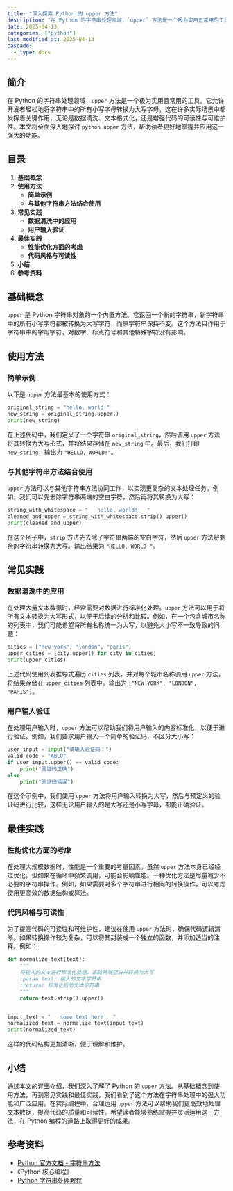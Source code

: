 ```yaml
---
title: "深入探索 Python 的 upper 方法"
description: "在 Python 的字符串处理领域，`upper` 方法是一个极为实用且常用的工具。它允许开发者轻松地将字符串中的所有小写字母转换为大写字母，这在许多实际场景中都发挥着关键作用，无论是数据清洗、文本格式化，还是增强代码的可读性与可维护性。本文将全面深入地探讨 `python upper` 方法，帮助读者更好地掌握并应用这一强大的功能。"
date: 2025-04-13
categories: ["python"]
last_modified_at: 2025-04-13
cascade:
  - type: docs
---
```



## 简介
在 Python 的字符串处理领域，`upper` 方法是一个极为实用且常用的工具。它允许开发者轻松地将字符串中的所有小写字母转换为大写字母，这在许多实际场景中都发挥着关键作用，无论是数据清洗、文本格式化，还是增强代码的可读性与可维护性。本文将全面深入地探讨 `python upper` 方法，帮助读者更好地掌握并应用这一强大的功能。

<!-- more -->
## 目录
1. **基础概念**
2. **使用方法**
    - **简单示例**
    - **与其他字符串方法结合使用**
3. **常见实践**
    - **数据清洗中的应用**
    - **用户输入验证**
4. **最佳实践**
    - **性能优化方面的考虑**
    - **代码风格与可读性**
5. **小结**
6. **参考资料**

## 基础概念
`upper` 是 Python 字符串对象的一个内置方法。它返回一个新的字符串，新字符串中的所有小写字符都被转换为大写字符，而原字符串保持不变。这个方法只作用于字符串中的字母字符，对数字、标点符号和其他特殊字符没有影响。

## 使用方法

### 简单示例
以下是 `upper` 方法最基本的使用方式：

```python
original_string = "hello, world!"
new_string = original_string.upper()
print(new_string)  
```

在上述代码中，我们定义了一个字符串 `original_string`，然后调用 `upper` 方法将其转换为大写形式，并将结果存储在 `new_string` 中。最后，我们打印 `new_string`，输出为 `"HELLO, WORLD!"`。

### 与其他字符串方法结合使用
`upper` 方法可以与其他字符串方法协同工作，以实现更复杂的文本处理任务。例如，我们可以先去除字符串两端的空白字符，然后再将其转换为大写：

```python
string_with_whitespace = "   hello, world!   "
cleaned_and_upper = string_with_whitespace.strip().upper()
print(cleaned_and_upper)  
```

在这个例子中，`strip` 方法先去除了字符串两端的空白字符，然后 `upper` 方法将剩余的字符串转换为大写。输出结果为 `"HELLO, WORLD!"`。

## 常见实践

### 数据清洗中的应用
在处理大量文本数据时，经常需要对数据进行标准化处理。`upper` 方法可以用于将所有文本转换为大写形式，以便于后续的分析和比较。例如，在一个包含城市名称的列表中，我们可能希望将所有名称统一为大写，以避免大小写不一致导致的问题：

```python
cities = ["new york", "london", "paris"]
upper_cities = [city.upper() for city in cities]
print(upper_cities)  
```

上述代码使用列表推导式遍历 `cities` 列表，并对每个城市名称调用 `upper` 方法，将结果存储在 `upper_cities` 列表中。输出为 `["NEW YORK", "LONDON", "PARIS"]`。

### 用户输入验证
在处理用户输入时，`upper` 方法可以帮助我们将用户输入的内容标准化，以便于进行验证。例如，我们要求用户输入一个简单的验证码，不区分大小写：

```python
user_input = input("请输入验证码：")
valid_code = "ABCD"
if user_input.upper() == valid_code:
    print("验证码正确")
else:
    print("验证码错误")
```

在这个示例中，我们使用 `upper` 方法将用户输入转换为大写，然后与预定义的验证码进行比较，这样无论用户输入的是大写还是小写字母，都能正确验证。

## 最佳实践

### 性能优化方面的考虑
在处理大规模数据时，性能是一个重要的考量因素。虽然 `upper` 方法本身已经经过优化，但如果在循环中频繁调用，可能会影响性能。一种优化方法是尽量减少不必要的字符串操作。例如，如果需要对多个字符串进行相同的转换操作，可以考虑使用更高效的数据结构或算法。

### 代码风格与可读性
为了提高代码的可读性和可维护性，建议在使用 `upper` 方法时，确保代码逻辑清晰。如果转换操作较为复杂，可以将其封装成一个独立的函数，并添加适当的注释。例如：

```python
def normalize_text(text):
    """
    将输入的文本进行标准化处理，去除两端空白并转换为大写
    :param text: 输入的文本字符串
    :return: 标准化后的文本字符串
    """
    return text.strip().upper()


input_text = "   some text here   "
normalized_text = normalize_text(input_text)
print(normalized_text)  
```

这样的代码结构更加清晰，便于理解和维护。

## 小结
通过本文的详细介绍，我们深入了解了 Python 的 `upper` 方法。从基础概念到使用方法，再到常见实践和最佳实践，我们看到了这个方法在字符串处理中的强大功能和广泛应用。在实际编程中，合理运用 `upper` 方法可以帮助我们更高效地处理文本数据，提高代码的质量和可读性。希望读者能够熟练掌握并灵活运用这一方法，在 Python 编程的道路上取得更好的成果。

## 参考资料
- [Python 官方文档 - 字符串方法](https://docs.python.org/3/library/stdtypes.html#string-methods)
- 《Python 核心编程》
- [Python 字符串处理教程](https://www.runoob.com/python3/python3-string.html)